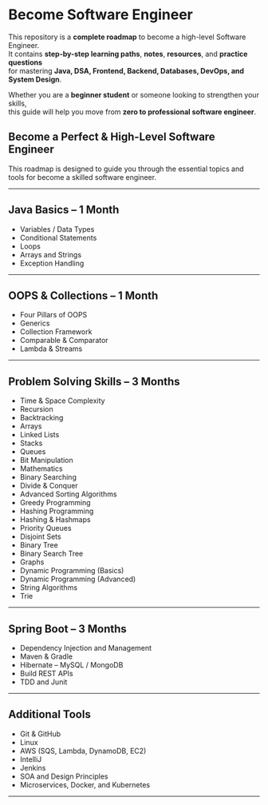 # Become Software Engineer

This repository is a **complete roadmap** to become a high-level Software Engineer.  
It contains **step-by-step learning paths**, **notes**, **resources**, and **practice questions**  
for mastering **Java, DSA, Frontend, Backend, Databases, DevOps, and System Design**.  

Whether you are a **beginner student** or someone looking to strengthen your skills,  
this guide will help you move from **zero to professional software engineer**.

## Become a Perfect & High-Level Software Engineer

This roadmap is designed to guide you through the essential topics and tools for become a skilled software engineer.

---

## Java Basics – 1 Month
- Variables / Data Types  
- Conditional Statements  
- Loops  
- Arrays and Strings  
- Exception Handling  

---

## OOPS & Collections – 1 Month
- Four Pillars of OOPS  
- Generics  
- Collection Framework  
- Comparable & Comparator  
- Lambda & Streams  

---

## Problem Solving Skills – 3 Months
- Time & Space Complexity  
- Recursion  
- Backtracking  
- Arrays  
- Linked Lists  
- Stacks  
- Queues  
- Bit Manipulation  
- Mathematics  
- Binary Searching  
- Divide & Conquer  
- Advanced Sorting Algorithms  
- Greedy Programming  
- Hashing Programming  
- Hashing & Hashmaps  
- Priority Queues  
- Disjoint Sets  
- Binary Tree  
- Binary Search Tree  
- Graphs  
- Dynamic Programming (Basics)  
- Dynamic Programming (Advanced)  
- String Algorithms  
- Trie  

---

## Spring Boot – 3 Months
- Dependency Injection and Management  
- Maven & Gradle  
- Hibernate – MySQL / MongoDB  
- Build REST APIs  
- TDD and Junit  

---

## Additional Tools
- Git & GitHub  
- Linux  
- AWS (SQS, Lambda, DynamoDB, EC2)  
- IntelliJ  
- Jenkins  
- SOA and Design Principles  
- Microservices, Docker, and Kubernetes  

---
